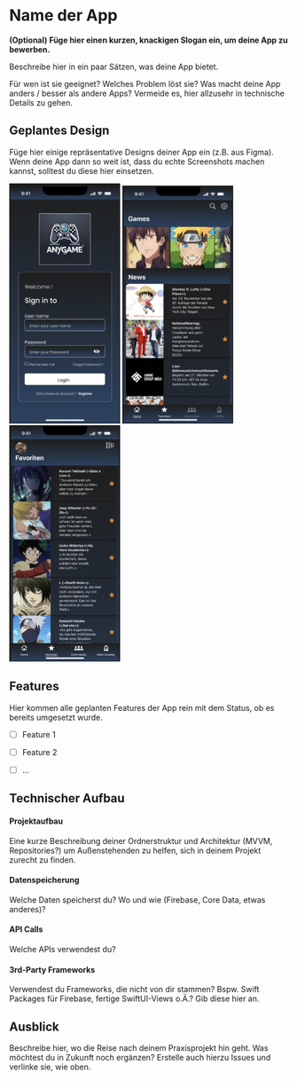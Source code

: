 # Name der App

**(Optional) Füge hier einen kurzen, knackigen Slogan ein, um deine App zu bewerben.**

Beschreibe hier in ein paar Sätzen, was deine App bietet.

Für wen ist sie geeignet? Welches Problem löst sie? Was macht deine App anders / besser als andere Apps?
Vermeide es, hier allzusehr in technische Details zu gehen.

## Geplantes Design
Füge hier einige repräsentative Designs deiner App ein (z.B. aus Figma).
Wenn deine App dann so weit ist, dass du echte Screenshots machen kannst, solltest du diese hier einsetzen.
<p>
  <img src="./img/LogIn.png" width="200">
  <img src="./img/Home.png" width="200">
  <img src="./img/Favoriten.png" width="200">
</p>


## Features
Hier kommen alle geplanten Features der App rein mit dem Status, ob es bereits umgesetzt wurde.

- [ ] Feature 1
- [ ] Feature 2
- [ ] ...


## Technischer Aufbau

#### Projektaufbau
Eine kurze Beschreibung deiner Ordnerstruktur und Architektur (MVVM, Repositories?) um Außenstehenden zu helfen, sich in deinem Projekt zurecht zu finden.

#### Datenspeicherung
Welche Daten speicherst du? Wo und wie (Firebase, Core Data, etwas anderes)?

#### API Calls
Welche APIs verwendest du?

#### 3rd-Party Frameworks
Verwendest du Frameworks, die nicht von dir stammen? Bspw. Swift Packages für Firebase, fertige SwiftUI-Views o.Ä.? Gib diese hier an.


## Ausblick
Beschreibe hier, wo die Reise nach deinem Praxisprojekt hin geht. Was möchtest du in Zukunft noch ergänzen? Erstelle auch hierzu Issues und verlinke sie, wie oben.
 
